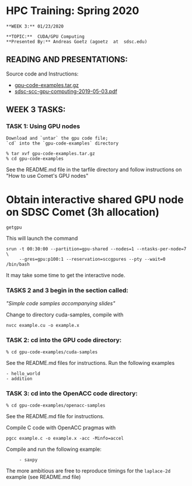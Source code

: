 # HPC Training:  Spring 2020
    **WEEK 3:** 01/23/2020

    **TOPIC:**  CUDA/GPU Computing
    **Presented By:** Andreas Goetz (agoetz  at  sdsc.edu)

## READING AND PRESENTATIONS:

Source code and Instructions:

* [gpu-code-examples.tar.gz](gpu-code-examples.tar.gz)
* [sdsc-scc-gpu-computing-2019-05-03.pdf](sdsc-scc-gpu-computing-2019-05-03.pdf)


## WEEK 3 TASKS:
### TASK 1:  Using GPU nodes  
    Download and `untar` the gpu code file; 
    `cd` into the `gpu-code-examples` directory

```
% tar xvf gpu-code-examples.tar.gz
% cd gpu-code-examples
```
See the README.md file in the tarfile directory and
follow instructions on "How to use Comet's GPU nodes"


# Obtain interactive shared GPU node on SDSC Comet (3h allocation)
`getgpu`

This will launch the command

```
srun -t 00:30:00 --partition=gpu-shared --nodes=1 --ntasks-per-node=7 \
     --gres=gpu:p100:1 --reservation=sccgpures --pty --wait=0 /bin/bash
```

It may take some time to get the interactive node.

### TASKS 2 and 3 begin in the section called:
*"Simple code samples accompanying slides"*

Change to directory cuda-samples, compile with 
```
nvcc example.cu -o example.x
```

### TASK 2:  cd into the GPU code directory: 
```
% cd gpu-code-examples/cuda-samples
```

See the README.md files for instructions.
Run the following examples
 
	- hello_world
	- addition


### TASK 3:  cd into the OpenACC code directory:
```
% cd gpu-code-examples/openacc-samples
```
See the README.md file for instructions.

Compile C code with OpenACC pragmas with 
```
pgcc example.c -o example.x -acc -Minfo=accel
```

Compile and run the following example: 
``` 
	 - saxpy
```	 
The more ambitious are free to reproduce timings for the `laplace-2d` example (see README.md file)
